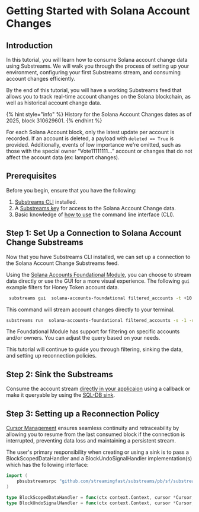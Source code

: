 # Getting Started with Solana Account Changes

## Introduction

In this tutorial, you will learn how to consume Solana account change data using Substreams. We will walk you through the process of setting up your environment, configuring your first Substreams stream, and consuming account changes efficiently.

By the end of this tutorial, you will have a working Substreams feed that allows you to track real-time account changes on the Solana blockchain, as well as historical account change data.

{% hint style="info" %} 
 History for the Solana Account Changes dates as of 2025, block 310629601. 
{% endhint %}

For each Solana Account block, only the latest update per account is recorded. If an account is deleted, a payload with `deleted == True` is provided. Additionally, events of low importance we're omitted, such as those with the special owner “Vote11111111…” account or changes that do not affect the account data (ex: lamport changes).

## Prerequisites

Before you begin, ensure that you have the following:

1. [Substreams CLI](../../references/cli/installing-the-cli.md) installed.
2. A [Substreams key](../../references/cli/authentication.md) for access to the Solana Account Change data.
3. Basic knowledge of [how to use](../../references/cli/command-line-interface.md) the command line interface (CLI).

## Step 1: Set Up a Connection to Solana Account Change Substreams

Now that you have Substreams CLI installed, we can set up a connection to the Solana Account Change Substreams feed.

Using the [Solana Accounts Foundational Module](https://substreams.dev/packages/solana-accounts-foundational/latest), you can choose to stream data directly or use the GUI for a more visual experience. The following `gui` example filters for Honey Token account data.

```bash
 substreams gui  solana-accounts-foundational filtered_accounts -t +10 -p filtered_accounts="owner:TokenkegQfeZyiNwAJbNbGKPFXCWuBvf9Ss623VQ5DA || account:4vMsoUT2BWatFweudnQM1xedRLfJgJ7hswhcpz4xgBTy"
```
This command will stream account changes directly to your terminal.

```bash
substreams run  solana-accounts-foundational filtered_accounts -s -1 -o clock
```

The Foundational Module has support for filtering on specific accounts and/or owners. You can adjust the query based on your needs.

This tutorial will continue to guide you through filtering, sinking the data, and setting up reconnection policies.

## Step 2: Sink the Substreams

Consume the account stream [directly in your applicaion](../how-to-guides/sinks/stream/stream.md) using a callback or make it queryable by using the [SQL-DB sink](../../how-to-guides/sinks/sql/sql-sink.md).

## Step 3: Setting up a Reconnection Policy

 [Cursor Management](../../references/reliability-guarantees.md) ensures seamless continuity and retraceability by allowing you to resume from the last consumed block if the connection is interrupted, preventing data loss and maintaining a persistent stream. 
 
 The user's primary responsibility when creating or using a sink is to pass a BlockScopedDataHandler and a BlockUndoSignalHandler implementation(s) which has the following interface:

```go
import (
	pbsubstreamsrpc "github.com/streamingfast/substreams/pb/sf/substreams/rpc/v2"
)

type BlockScopedDataHandler = func(ctx context.Context, cursor *Cursor, data *pbsubstreamsrpc.BlockScopedData) error
type BlockUndoSignalHandler = func(ctx context.Context, cursor *Cursor, undoSignal *pbsubstreamsrpc.BlockUndoSignal) error
```